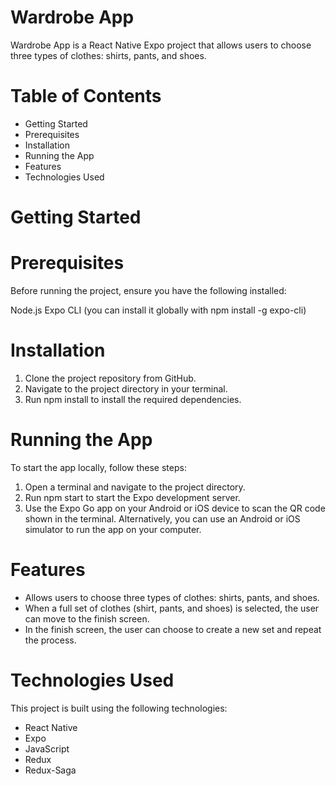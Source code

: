 # Wardrobe App
Wardrobe App is a React Native Expo project that allows users to choose three types of clothes: shirts, pants, and shoes.

#  Table of Contents
* Getting Started
 * Prerequisites
 * Installation
 * Running the App
* Features
* Technologies Used

# Getting Started
# Prerequisites
Before running the project, ensure you have the following installed:

Node.js
Expo CLI (you can install it globally with npm install -g expo-cli)
# Installation
1. Clone the project repository from GitHub.
2. Navigate to the project directory in your terminal.
3. Run npm install to install the required dependencies.

# Running the App

To start the app locally, follow these steps:

1. Open a terminal and navigate to the project directory.
2. Run npm start to start the Expo development server.
3. Use the Expo Go app on your Android or iOS device to scan the QR code shown in the terminal. Alternatively, you can use an Android or iOS simulator to run the app on your computer.
 
# Features
* Allows users to choose three types of clothes: shirts, pants, and shoes.
* When a full set of clothes (shirt, pants, and shoes) is selected, the user can move to the finish screen.
* In the finish screen, the user can choose to create a new set and repeat the process.
  
# Technologies Used
This project is built using the following technologies:

* React Native
* Expo
* JavaScript
* Redux
* Redux-Saga
